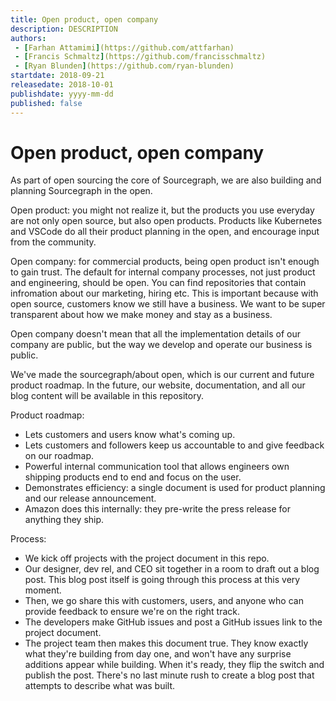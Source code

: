 ```yaml
---
title: Open product, open company
description: DESCRIPTION
authors:
 - [Farhan Attamimi](https://github.com/attfarhan)
 - [Francis Schmaltz](https://github.com/francisschmaltz)
 - [Ryan Blunden](https://github.com/ryan-blunden)
startdate: 2018-09-21
releasedate: 2018-10-01
publishdate: yyyy-mm-dd
published: false
---
```


# Open product, open company

As part of open sourcing the core of Sourcegraph, we are also building and planning Sourcegraph in the open.

Open product: you might not realize it, but the products you use everyday are not only open source, but also open products. Products like Kubernetes and VSCode do all their product planning in the open, and encourage input from the community.

Open company: for commercial products, being open product isn't enough to gain trust. The default for internal company processes, not just product and engineering, should be open. You can find repositories that contain infromation about our marketing, hiring etc. This is important because with open source, customers know we still have a business. We want to be super transparent about how we make money and stay as a business.

Open company doesn't mean that all the implementation details of our company are public, but the way we develop and operate our business is public.

We've made the sourcegraph/about open, which is our current and future product roadmap. In the future, our website, documentation, and all our blog content will be available in this repository.

Product roadmap:
 - Lets customers and users know what's coming up.
 - Lets customers and followers keep us accountable to and give feedback on our roadmap.
 - Powerful internal communication tool that allows engineers own shipping products end to end and focus on the user.
 - Demonstrates efficiency: a single document is used for product planning and our release announcement.
 - Amazon does this internally: they pre-write the press release for anything they ship.

Process:
 - We kick off projects with the project document in this repo.
 - Our designer, dev rel, and CEO sit together in a room to draft out a blog post. This blog post itself is going through this process at this very moment.
 - Then, we go share this with customers, users, and anyone who can provide feedback to ensure we're on the right track.
 - The developers make GitHub issues and post a GitHub issues link to the project document.
 - The project team then makes this document true. They know exactly what they're building from day one, and won't have any surprise additions appear while building. When it's ready, they flip the switch and publish the post. There's no last minute rush to create a blog post that attempts to describe what was built.
